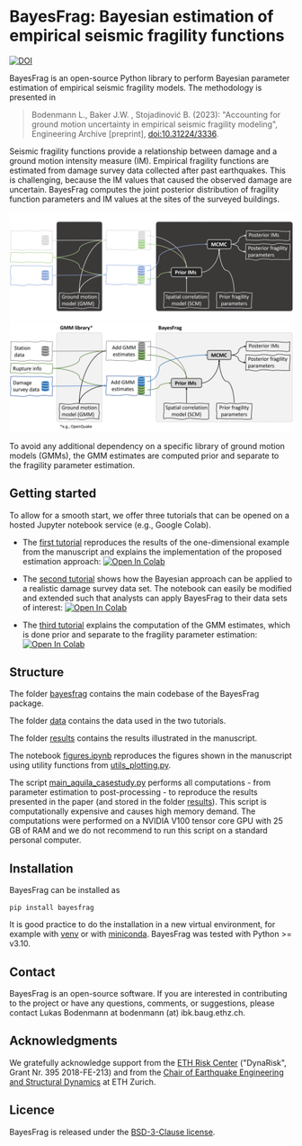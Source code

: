 # BayesFrag: Bayesian estimation of empirical seismic fragility functions

[![DOI](https://zenodo.org/badge/671215382.svg)](https://zenodo.org/badge/latestdoi/671215382)

BayesFrag is an open-source Python library to perform Bayesian parameter estimation of empirical seismic fragility models. The methodology is presented in

> Bodenmann L., Baker J.W. , Stojadinović B. (2023): "Accounting for ground motion uncertainty in empirical seismic fragility modeling", Engineering Archive [preprint], [doi:10.31224/3336](https://doi.org/10.31224/3336).

Seismic fragility functions provide a relationship between damage and a ground motion intensity measure (IM). Empirical fragility functions are estimated from damage survey data collected after past earthquakes. This is challenging, because the IM values that caused the observed damage are uncertain. BayesFrag computes the joint posterior distribution of fragility function parameters and IM values at the sites of the surveyed buildings.

![schema](https://github.com/bodlukas/BayesFrag/blob/fff6196f53253e8c1c51cde3f34c9ad39bda1e86/data/bayesfrag_schema_dark.png#gh-dark-mode-only)
![schema](https://github.com/bodlukas/BayesFrag/blob/fff6196f53253e8c1c51cde3f34c9ad39bda1e86/data/bayesfrag_schema_white.png#gh-light-mode-only)

To avoid any additional dependency on a specific library of ground motion models (GMMs), the GMM estimates are computed prior and separate to the fragility parameter estimation.

## Getting started

To allow for a smooth start, we offer three tutorials that can be opened on a hosted Jupyter notebook service (e.g., Google Colab).  

- The [first tutorial](Tutorial1.ipynb) reproduces the results of the one-dimensional example from the manuscript and explains the implementation of the proposed estimation approach: <a target="_blank" href="https://colab.research.google.com/github/bodlukas/BayesFrag/blob/main/Tutorial1.ipynb">
  <img src="https://colab.research.google.com/assets/colab-badge.svg" alt="Open In Colab" height="15"/>
</a>

- The [second tutorial](Tutorial2.ipynb) shows how the Bayesian approach can be applied to a realistic damage survey data set. The notebook can easily be modified and extended such that analysts can apply BayesFrag to their data sets of interest: <a target="_blank" href="https://colab.research.google.com/github/bodlukas/BayesFrag/blob/main/Tutorial2.ipynb">
  <img src="https://colab.research.google.com/assets/colab-badge.svg" alt="Open In Colab" height="15"/>
</a>

- The [third tutorial](Tutorial3.ipynb) explains the computation of the GMM estimates, which is done prior and separate to the fragility parameter estimation: <a target="_blank" href="https://colab.research.google.com/github/bodlukas/BayesFrag/blob/main/Tutorial3.ipynb">
  <img src="https://colab.research.google.com/assets/colab-badge.svg" alt="Open In Colab" height="15"/>
</a>

## Structure

The folder [bayesfrag](bayesfrag/) contains the main codebase of the BayesFrag package.

The folder [data](data/) contains the data used in the two tutorials.

The folder [results](results/) contains the results illustrated in the manuscript.

The notebook [figures.ipynb](figures.ipynb) reproduces the figures shown in the manuscript using utility functions from [utils_plotting.py](utils_plotting.py).

The script [main_aquila_casestudy.py](main_aquila_casestudy.py) performs all computations - from parameter estimation to post-processing - to reproduce the results presented in the paper (and stored in the folder [results](results/)). This script is computationally expensive and causes high memory demand. The computations were performed on a NVIDIA V100 tensor core GPU with 25 GB of RAM and we do not recommend to run this script on a standard personal computer.

## Installation

BayesFrag can be installed as 
```
pip install bayesfrag
```
It is good practice to do the installation in a new virtual environment, for example with [venv](https://packaging.python.org/en/latest/guides/installing-using-pip-and-virtual-environments/) or with [miniconda](https://docs.conda.io/en/latest/miniconda.html). BayesFrag was tested with Python >= v3.10.

## Contact
BayesFrag is an open-source software. If you are interested in contributing to the project or have any questions, comments, or suggestions, please contact Lukas Bodenmann at bodenmann (at) ibk.baug.ethz.ch.

## Acknowledgments
We gratefully acknowledge support from the [ETH Risk Center](https://riskcenter.ethz.ch/) ("DynaRisk", Grant Nr. 395 2018-FE-213) and from the [Chair of Earthquake Engineering and Structural Dynamics](https://stojadinovic.ibk.ethz.ch/) at ETH Zurich.

## Licence
BayesFrag is released under the [BSD-3-Clause license](LICENSE).
